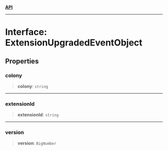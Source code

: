 [**API**](../../../README.md)

***

# Interface: ExtensionUpgradedEventObject

## Properties

### colony

> **colony**: `string`

***

### extensionId

> **extensionId**: `string`

***

### version

> **version**: `BigNumber`
